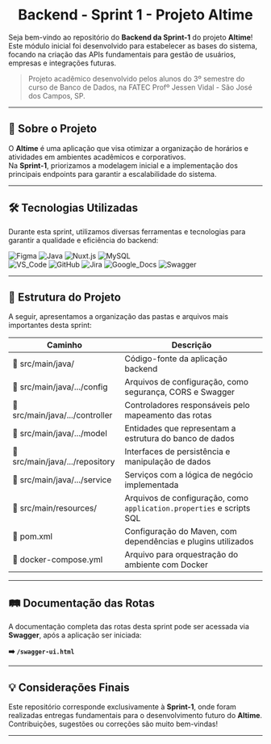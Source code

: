 <h1 align="center">Backend - Sprint 1 - Projeto Altime</h1>

Seja bem-vindo ao repositório do **Backend da Sprint-1** do projeto **Altime**!  
Este módulo inicial foi desenvolvido para estabelecer as bases do sistema, focando na criação das APIs fundamentais para gestão de usuários, empresas e integrações futuras.

> Projeto acadêmico desenvolvido pelos alunos do 3º semestre do curso de Banco de Dados, na FATEC Profº Jessen Vidal - São José dos Campos, SP.

---

## 🚀 Sobre o Projeto

O **Altime** é uma aplicação que visa otimizar a organização de horários e atividades em ambientes acadêmicos e corporativos.  
Na **Sprint-1**, priorizamos a modelagem inicial e a implementação dos principais endpoints para garantir a escalabilidade do sistema.

---

<span id="tecnologias">

## 🛠️ Tecnologias Utilizadas

Durante esta sprint, utilizamos diversas ferramentas e tecnologias para garantir a qualidade e eficiência do backend:

![Figma](https://img.shields.io/badge/Figma-F24E1E?style=for-the-badge&logo=figma&logoColor=white)
![Java](https://img.shields.io/badge/Java-orange?style=for-the-badge&logo=openjdk&logoColor=white)
![Nuxt.js](https://img.shields.io/badge/Nuxt.js-00DC82?style=for-the-badge&logo=nuxtdotjs&logoColor=white)
![MySQL](https://img.shields.io/badge/MySQL-4479A1?style=for-the-badge&logo=mysql&logoColor=white)
<br>
![VS_Code](https://img.shields.io/badge/VS_Code-CED4DA?style=for-the-badge&logo=visual-studio-code&logoColor=0078D4)
![GitHub](https://img.shields.io/badge/GitHub-181717?style=for-the-badge&logo=github&logoColor=white)
![Jira](https://img.shields.io/badge/Jira-0052CC?style=for-the-badge&logo=jira&logoColor=white)
![Google_Docs](https://img.shields.io/badge/Google%20Docs-CED4DA?style=for-the-badge&logo=google-docs&logoColor=0D96F6)
![Swagger](https://img.shields.io/badge/Swagger-85EA2D?style=for-the-badge&logo=swagger&logoColor=black)

</span>

---

## 📂 Estrutura do Projeto

A seguir, apresentamos a organização das pastas e arquivos mais importantes desta sprint:

| Caminho                                            | Descrição                                                                          |
| -------------------------------------------------- | ---------------------------------------------------------------------------------- |
| :open_file_folder: src/main/java/                  | Código-fonte da aplicação backend                                                  |
| :open_file_folder: src/main/java/.../config        | Arquivos de configuração, como segurança, CORS e Swagger                           |
| :open_file_folder: src/main/java/.../controller    | Controladores responsáveis pelo mapeamento das rotas                               |
| :open_file_folder: src/main/java/.../model         | Entidades que representam a estrutura do banco de dados                            |
| :open_file_folder: src/main/java/.../repository    | Interfaces de persistência e manipulação de dados                                  |
| :open_file_folder: src/main/java/.../service       | Serviços com a lógica de negócio implementada                                      |
| :open_file_folder: src/main/resources/             | Arquivos de configuração, como `application.properties` e scripts SQL              |
| :page_facing_up: pom.xml                           | Configuração do Maven, com dependências e plugins utilizados                       |
| :page_facing_up: docker-compose.yml                | Arquivo para orquestração do ambiente com Docker                                   |

---

## 🛤️ Documentação das Rotas

A documentação completa das rotas desta sprint pode ser acessada via **Swagger**, após a aplicação ser iniciada:  

**➡️ `/swagger-ui.html`**

---

## 💡 Considerações Finais

Este repositório corresponde exclusivamente à **Sprint-1**, onde foram realizadas entregas fundamentais para o desenvolvimento futuro do **Altime**.  
Contribuições, sugestões ou correções são muito bem-vindas!

---

